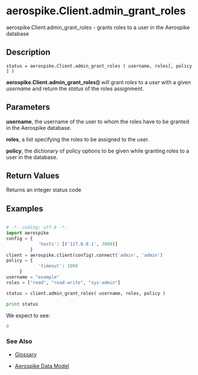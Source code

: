
# aerospike.Client.admin_grant_roles

aerospike.Client.admin_grant_roles - grants roles to a user in the Aerospike database

## Description

```
status = aerospike.Client.admin_grant_roles ( username, roles[, policy ] )

```

**aerospike.Client.admin_grant_roles()** will grant *roles* to a *user* with a given *username* and return the *status* of the roles assignment.   

## Parameters

**username**, the username of the user to whom the roles have to be granted in
the Aerospike database.

**roles**, a list specifying the roles to be assigned to the user.

**policy**, the dictionary of policy options to be given while granting roles to a user in the database.   

## Return Values
Returns an integer status code

## Examples

```python

# -*- coding: utf-8 -*-
import aerospike
config = {
            'hosts': [('127.0.0.1', 3000)]
         }
client = aerospike.client(config).connect('admin', 'admin')
policy = {
            'timeout': 1000
	 }
username = "example"
roles = ["read", "read-write", "sys-admin"]

status = client.admin_grant_roles( username, roles, policy )

print status

```

We expect to see:

```python
0
```



### See Also



- [Glossary](http://www.aerospike.com/docs/guide/glossary.html)

- [Aerospike Data Model](http://www.aerospike.com/docs/architecture/data-model.html)
